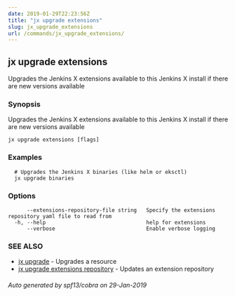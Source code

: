 ```yaml
---
date: 2019-01-29T22:23:56Z
title: "jx upgrade extensions"
slug: jx_upgrade_extensions
url: /commands/jx_upgrade_extensions/
---
```

## jx upgrade extensions

Upgrades the Jenkins X extensions available to this Jenkins X install if there are new versions available

### Synopsis

Upgrades the Jenkins X extensions available to this Jenkins X install if there are new versions available

```
jx upgrade extensions [flags]
```

### Examples

```
  # Upgrades the Jenkins X binaries (like helm or eksctl)
  jx upgrade binaries
```

### Options

```
      --extensions-repository-file string   Specify the extensions repository yaml file to read from
  -h, --help                                help for extensions
      --verbose                             Enable verbose logging
```

### SEE ALSO

* [jx upgrade](/commands/jx_upgrade/)	 - Upgrades a resource
* [jx upgrade extensions repository](/commands/jx_upgrade_extensions_repository/)	 - Updates an extension repository

###### Auto generated by spf13/cobra on 29-Jan-2019
